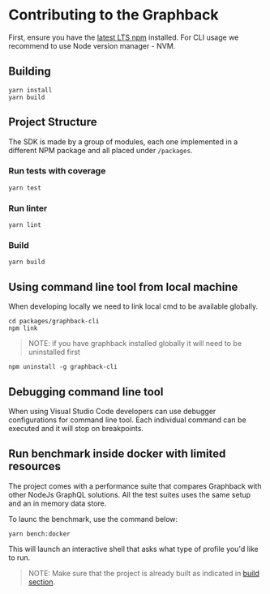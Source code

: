 # Contributing to the Graphback

First, ensure you have the [latest LTS npm](https://docs.npmjs.com/) installed.
For CLI usage we recommend to use Node version manager - NVM.

## Building

```shell
yarn install
yarn build
```

## Project Structure

The SDK is made by a group of modules, each one implemented in a different NPM package and all placed under `/packages`.

### Run tests with coverage

`yarn test`

### Run linter

`yarn lint`

### Build

`yarn build`

## Using command line tool from local machine

When developing locally we need to link local cmd to be available globally.

```shell
cd packages/graphback-cli
npm link  
```

> NOTE: if you have graphback installed globally it will need to be uninstalled first

```shell
npm uninstall -g graphback-cli
```

## Debugging command line tool

When using Visual Studio Code developers can use debugger configurations for command line tool.
Each individual command can be executed and it will stop on breakpoints.

## Run benchmark inside docker with limited resources 

The project comes with a performance suite that compares Graphback with other NodeJs GraphQL solutions. 
All the test suites uses the same setup and an in memory data store.

To launc the benchmark, use the command below:

```shell
yarn bench:docker
```

This will launch an interactive shell that asks what type of profile you'd like to run. 

> NOTE: Make sure that the project is already built as indicated in [build section](#build). 